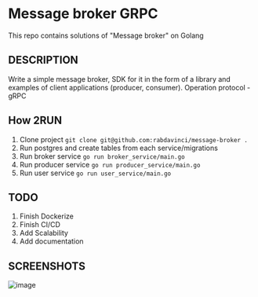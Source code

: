 # Message broker GRPC

This repo contains solutions of "Message broker" on Golang

## DESCRIPTION

Write a simple message broker, SDK for it in the form of a library and examples of client applications (producer, consumer).
Operation protocol - gRPC

## How 2RUN

1. Clone project `git clone git@github.com:rabdavinci/message-broker . `
2. Run postgres and create tables from each service/migrations
3. Run broker service `go run broker_service/main.go`
4. Run producer service `go run producer_service/main.go`
5. Run user service `go run user_service/main.go`

## TODO

1. Finish Dockerize
2. Finish CI/CD
3. Add Scalability
4. Add documentation

## SCREENSHOTS
![image](https://user-images.githubusercontent.com/30826165/139599282-c436c3f6-6c3b-4328-a923-9b00b1d68f0e.png)
